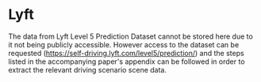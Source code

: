 # Lyft
The data from Lyft Level 5 Prediction Dataset cannot be stored here due to it not being publicly accessible. However access to the dataset can be requested (https://self-driving.lyft.com/level5/prediction/) and the steps listed in the accompanying paper's appendix can be followed in order to extract the relevant driving scenario scene data.
